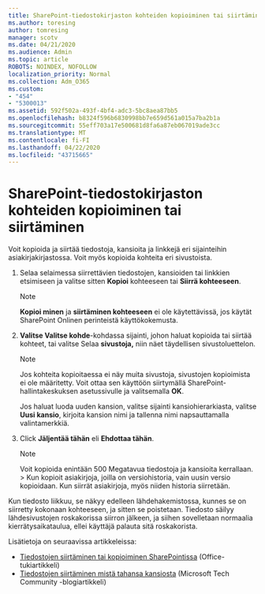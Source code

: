 ```yaml
---
title: SharePoint-tiedostokirjaston kohteiden kopioiminen tai siirtäminen
ms.author: toresing
author: tomresing
manager: scotv
ms.date: 04/21/2020
ms.audience: Admin
ms.topic: article
ROBOTS: NOINDEX, NOFOLLOW
localization_priority: Normal
ms.collection: Adm_O365
ms.custom:
- "454"
- "5300013"
ms.assetid: 592f502a-493f-4bf4-adc3-5bc8aea87bb5
ms.openlocfilehash: b8324f596b6830998bb7e659d561a015a7ba2b1a
ms.sourcegitcommit: 55eff703a17e500681d8fa6a87eb067019ade3cc
ms.translationtype: MT
ms.contentlocale: fi-FI
ms.lasthandoff: 04/22/2020
ms.locfileid: "43715665"
---
```

# <a name="copy-or-move-items-in-a-sharepoint-document-library"></a>SharePoint-tiedostokirjaston kohteiden kopioiminen tai siirtäminen

Voit kopioida ja siirtää tiedostoja, kansioita ja linkkejä eri sijainteihin asiakirjakirjastossa. Voit myös kopioida kohteita eri sivustoista. 
  
1. Selaa selaimessa siirrettävien tiedostojen, kansioiden tai linkkien etsimiseen ja valitse sitten **Kopioi** kohteeseen tai **Siirrä kohteeseen**.

    > [!NOTE]
    > **Kopioi minen** ja **siirtäminen kohteeseen** ei ole käytettävissä, jos käytät SharePoint Onlinen perinteistä käyttökokemusta.
  
2. **Valitse Valitse kohde**-kohdassa sijainti, johon haluat kopioida tai siirtää kohteet, tai valitse Selaa **sivustoja,** niin näet täydellisen sivustoluettelon.

    > [!NOTE]
    > Jos kohteita kopioitaessa ei näy muita sivustoja, sivustojen kopioimista ei ole määritetty. Voit ottaa sen käyttöön siirtymällä SharePoint-hallintakeskuksen asetussivulle ja valitsemalla **OK**.
  
    Jos haluat luoda uuden kansion, valitse sijainti kansiohierarkiasta, valitse **Uusi kansio**, kirjoita kansion nimi ja tallenna nimi napsauttamalla valintamerkkiä.

3. Click **Jäljentää tähän** eli **Ehdottaa tähän**.

    > [!NOTE]
    > Voit kopioida enintään 500 Megatavua tiedostoja ja kansioita kerrallaan. > Kun kopioit asiakirjoja, joilla on versiohistoria, vain uusin versio kopioidaan. Kun siirrät asiakirjoja, myös niiden historia siirretään.
  
 Kun tiedosto liikkuu, se näkyy edelleen lähdehakemistossa, kunnes se on siirretty kokonaan kohteeseen, ja sitten se poistetaan. Tiedosto säilyy lähdesivustojen roskakorissa siirron jälkeen, ja siihen sovelletaan normaalia kierrätysaikataulua, ellei käyttäjä palauta sitä roskakorista.

Lisätietoja on seuraavissa artikkeleissa:

 - [Tiedostojen siirtäminen tai kopioiminen SharePointissa](https://support.office.com/article/move-or-copy-files-in-sharepoint-00e2f483-4df3-46be-a861-1f5f0c1a87bc) (Office-tukiartikkeli)
 - [Tiedostojen siirtäminen mistä tahansa kansiosta](https://techcommunity.microsoft.com/t5/Microsoft-SharePoint-Blog/Now-move-files-anywhere-in-Office-365-SharePoint-and-OneDrive/ba-p/146973) (Microsoft Tech Community -blogiartikkeli)  